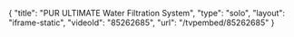 {
    "title": "PUR ULTIMATE Water Filtration System",
    "type": "solo",
    "layout": "iframe-static",
    "videoId": "85262685",
    "url": "\/tvpembed\/85262685"
}